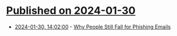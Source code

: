 # [Published on 2024-01-30](index.md)

* [2024-01-30, 14:02:00](https://soylentnews.org/article.pl?sid=24/01/29/129229&from=rss) - [Why People Still Fall for Phishing Emails](https://soylentnews.org/article.pl?sid=24/01/29/129229&from=rss)
